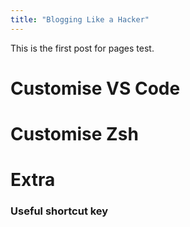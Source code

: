 ```yaml
---
title: "Blogging Like a Hacker"
---
```

This is the first post for pages test.


# Customise VS Code

# Customise Zsh

# Extra
### Useful shortcut key
